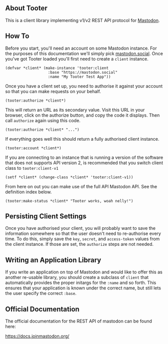 ## About Tooter
This is a client library implementing v1/v2 REST API protocol for [Mastodon](https://joinmastodon.org/).

## How To
Before you start, you'll need an account on some Mastodon instance. For the purposes of this documentation we'll simply pick [mastodon.social](https://mastodon.social). Once you've got Tooter loaded you'll first need to create a `client` instance.

    (defvar *client* (make-instance 'tooter:client
                       :base "https://mastodon.social"
                       :name "My Tooter Test App"))

Once you have a client set up, you need to authorise it against your account so that you can make requests on your behalf.

    (tooter:authorize *client*)

This will return an URL as its secondary value. Visit this URL in your browser, click on the authorize button, and copy the code it displays. Then call `authorize` again using this code.

    (tooter:authorize *client* "...")

If everything goes well this should return a fully authorised client instance.

    (tooter:account *client*)

If you are connecting to an instance that is running a version of the software that does not supports API version 2, is recommended that you switch client class to `tooter:client-v1`

    (setf *client* (change-class *client* 'tooter:client-v1))

From here on out you can make use of the full API Mastodon API. See the definition index below.

    (tooter:make-status *client* "Tooter works, woah nelly!")

## Persisting Client Settings
Once you have authorised your client, you will probably want to save the information somewhere so that the user doesn't need to re-authorise every time. To do this, simply save the `key`, `secret`, and `access-token` values from the client instance. If those are set, the `authorize` steps are not needed.

## Writing an Application Library
If you write an application on top of Mastodon and would like to offer this as another re-usable library, you should create a subclass of `client` that automatically provides the proper initargs for the `:name` and so forth. This ensures that your application is known under the correct name, but still lets the user specify the correct `:base`.

## Official Documentation

The official documentation for the REST API of mastodon can be found here:

https://docs.joinmastodon.org/
